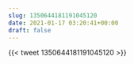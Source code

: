 ```yaml
---
slug: 1350644181191045120
date: 2021-01-17 03:20:41+00:00
draft: false
---
```


{{< tweet 1350644181191045120 >}}
